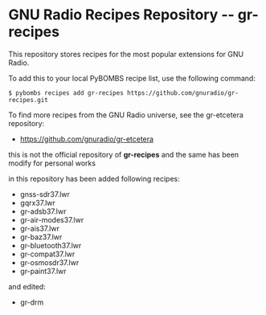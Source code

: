 # GNU Radio Recipes Repository -- gr-recipes

This repository stores recipes for the most popular extensions for GNU Radio.

To add this to your local PyBOMBS recipe list, use the following command:

    $ pybombs recipes add gr-recipes https://github.com/gnuradio/gr-recipes.git

To find more recipes from the GNU Radio universe, see the gr-etcetera repository:

- https://github.com/gnuradio/gr-etcetera

this is not the official repository of **gr-recipes** and the same has been modify for personal works 

in this repository has been added following recipes: 

- gnss-sdr37.lwr
- gqrx37.lwr
- gr-adsb37.lwr
- gr-air-modes37.lwr
- gr-ais37.lwr
- gr-baz37.lwr
- gr-bluetooth37.lwr
- gr-compat37.lwr
- gr-osmosdr37.lwr
- gr-paint37.lwr
 
 and edited: 
 
 - gr-drm
